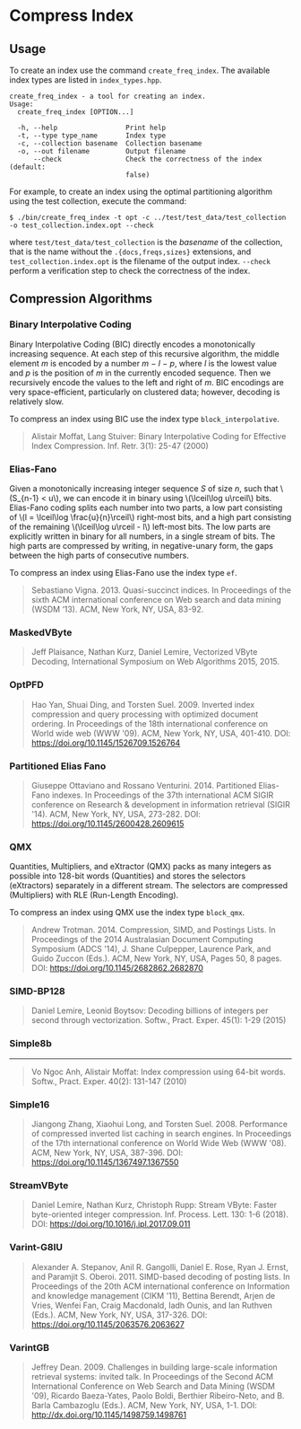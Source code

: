 # Compress Index

## Usage
To create an index use the command `create_freq_index`. The available index
types are listed in `index_types.hpp`. 

    create_freq_index - a tool for creating an index.
    Usage:
      create_freq_index [OPTION...]

      -h, --help                 Print help
      -t, --type type_name       Index type
      -c, --collection basename  Collection basename
      -o, --out filename         Output filename
          --check                Check the correctness of the index (default:
                                 false) 

For example, to create an index using the
optimal partitioning algorithm using the test collection, execute the command:

    $ ./bin/create_freq_index -t opt -c ../test/test_data/test_collection -o test_collection.index.opt --check

where `test/test_data/test_collection` is the _basename_ of the collection, that
is the name without the `.{docs,freqs,sizes}` extensions, and
`test_collection.index.opt` is the filename of the output index. `--check`
perform a verification step to check the correctness of the index.

## Compression Algorithms

### Binary Interpolative Coding

Binary Interpolative Coding (BIC) directly encodes a monotonically increasing sequence. At each step of this recursive algorithm, the middle element *m* is encoded by a number *m − l − p*, where *l* is the lowest value and *p* is the position of *m* in the currently encoded sequence. Then we recursively encode the values to the left and right of *m*. BIC encodings are very space-efficient, particularly on
clustered data; however, decoding is relatively slow.

To compress an index using BIC use the index type `block_interpolative`.

> Alistair Moffat, Lang Stuiver: Binary Interpolative Coding for Effective Index Compression. Inf. Retr. 3(1): 25-47 (2000)

### Elias-Fano

Given a monotonically increasing integer sequence *S* of size *n*, such that \\(S_{n-1} < u\\), we can encode it in binary using \\(\lceil\log u\rceil\\) bits.
Elias-Fano coding splits each number into two parts, a low part consisting of \\(l = \lceil\log \frac{u}{n}\rceil\\) right-most bits, and a high part consisting of the remaining \\(\lceil\log u\rceil - l\\) left-most bits. The low parts are explicitly written in binary for all numbers, in a single stream of bits. The high parts are compressed by writing, in negative-unary form, the gaps between the high parts of consecutive numbers.

To compress an index using Elias-Fano use the index type `ef`.

> Sebastiano Vigna. 2013. Quasi-succinct indices. In Proceedings of the sixth ACM international conference on Web search and data mining (WSDM ‘13). ACM, New York, NY, USA, 83-92.

### MaskedVByte

> Jeff Plaisance, Nathan Kurz, Daniel Lemire, Vectorized VByte Decoding, International Symposium on Web Algorithms 2015, 2015.

### OptPFD

> Hao Yan, Shuai Ding, and Torsten Suel. 2009. Inverted index compression and query processing with optimized document ordering. In Proceedings of the 18th international conference on World wide web (WWW '09). ACM, New York, NY, USA, 401-410. DOI: https://doi.org/10.1145/1526709.1526764

### Partitioned Elias Fano

> Giuseppe Ottaviano and Rossano Venturini. 2014. Partitioned Elias-Fano indexes. In Proceedings of the 37th international ACM SIGIR conference on Research & development in information retrieval (SIGIR '14). ACM, New York, NY, USA, 273-282. DOI: https://doi.org/10.1145/2600428.2609615

### QMX

Quantities, Multipliers, and eXtractor (QMX) packs as many integers as possible into 128-bit words (Quantities) and stores the selectors (eXtractors) separately in a different stream. The selectors are compressed (Multipliers) with
RLE (Run-Length Encoding).

To compress an index using QMX use the index type `block_qmx`.

> Andrew Trotman. 2014. Compression, SIMD, and Postings Lists. In Proceedings of the 2014 Australasian Document Computing Symposium (ADCS '14), J. Shane Culpepper, Laurence Park, and Guido Zuccon (Eds.). ACM, New York, NY, USA, Pages 50, 8 pages. DOI: https://doi.org/10.1145/2682862.2682870

### SIMD-BP128

> Daniel Lemire, Leonid Boytsov: Decoding billions of integers per second through vectorization. Softw., Pract. Exper. 45(1): 1-29 (2015)

### Simple8b
--------
> 	Vo Ngoc Anh, Alistair Moffat: Index compression using 64-bit words. Softw., Pract. Exper. 40(2): 131-147 (2010)

### Simple16

> Jiangong Zhang, Xiaohui Long, and Torsten Suel. 2008. Performance of compressed inverted list caching in search engines. In Proceedings of the 17th international conference on World Wide Web (WWW '08). ACM, New York, NY, USA, 387-396. DOI: https://doi.org/10.1145/1367497.1367550

### StreamVByte

> Daniel Lemire, Nathan Kurz, Christoph Rupp: Stream VByte: Faster byte-oriented integer compression. Inf. Process. Lett. 130: 1-6 (2018). DOI: https://doi.org/10.1016/j.ipl.2017.09.011

### Varint-G8IU

> Alexander A. Stepanov, Anil R. Gangolli, Daniel E. Rose, Ryan J. Ernst, and Paramjit S. Oberoi. 2011. SIMD-based decoding of posting lists. In Proceedings of the 20th ACM international conference on Information and knowledge management (CIKM '11), Bettina Berendt, Arjen de Vries, Wenfei Fan, Craig Macdonald, Iadh Ounis, and Ian Ruthven (Eds.). ACM, New York, NY, USA, 317-326. DOI: https://doi.org/10.1145/2063576.2063627

### VarintGB

>	Jeffrey Dean. 2009. Challenges in building large-scale information retrieval systems: invited talk. In Proceedings of the Second ACM International Conference on Web Search and Data Mining (WSDM '09), Ricardo Baeza-Yates, Paolo Boldi, Berthier Ribeiro-Neto, and B. Barla Cambazoglu (Eds.). ACM, New York, NY, USA, 1-1. DOI: http://dx.doi.org/10.1145/1498759.1498761
